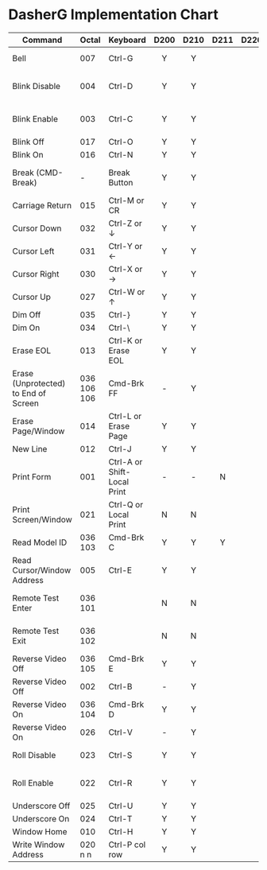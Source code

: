 # DasherG Implementation Chart

| Command                              | Octal       | Keyboard                   | D200  | D210 | D211 | D220 | D411 | Notes                            |
|--------------------------------------|-------------|----------------------------| :--:  | :--: | :--: | :--: | :--: |----------------------------------|
| Bell                                 | 007         | Ctrl-G                     | Y     | Y    |      |      |      | Must run from terminal           |
| Blink Disable                        | 004         | Ctrl-D                     | Y     | Y    |      |      |      | Disable blinking on screen  |
| Blink Enable                         | 003         | Ctrl-C                     | Y     | Y    |      |      |      | Enable blinking on screen  |
| Blink Off                            | 017         | Ctrl-O                     | Y     | Y    |      |      |      |                            |
| Blink On                             | 016         | Ctrl-N                     | Y     | Y    |      |      |      |                            |
| Break (CMD-Break)                    | -           | Break Button               | Y     | Y    |      |      |      | Only affects Serial operation |
| Carriage Return                      | 015         | Ctrl-M or CR               | Y     | Y    |      |      |      | No implied new line         |
| Cursor Down                          | 032         | Ctrl-Z or ↓                | Y     | Y    |      |      |      |                    |
| Cursor Left                          | 031         | Ctrl-Y or ←                | Y     | Y    |      |      |      |                     |
| Cursor Right                         | 030         | Ctrl-X or →                | Y     | Y    |      |      |      |                    |
| Cursor Up                            | 027         | Ctrl-W or ↑                | Y     | Y    |      |      |      |                   |
| Dim Off                              | 035         | Ctrl-}                     | Y     | Y    |      |      |      |                    |
| Dim On                               | 034         | Ctrl-\                     | Y     | Y    |      |      |      |                         |
| Erase EOL                            | 013         | Ctrl-K or Erase EOL        | Y     | Y    |      |      |      | Erase from Cursor to End of Line |
| Erase (Unprotected) to End of Screen | 036 106 106 | Cmd-Brk FF                 | -     | Y    |      |      |      |                         |
| Erase Page/Window                    | 014         | Ctrl-L or Erase Page       | Y     | Y    |      |      |      | ~Clear Screen on a D200    |
| New Line                             | 012         | Ctrl-J                     | Y     | Y    |      |      |      | ~Enter/Return              |
| Print Form                           | 001         | Ctrl-A or Shift-Local Print | -    | -    | N    |      |      | TODO            |
| Print Screen/Window                  | 021         | Ctrl-Q or Local Print      | N     | N    |      |      |      | Local Print button works    |
| Read Model ID                        | 036 103     | Cmd-Brk C                  | Y     | Y    | Y    |      |      |             |
| Read Cursor/Window Address           | 005         | Ctrl-E                     | Y     | Y    |      |      |      |                 |
| Remote Test Enter                    | 036 101     |                            | N     | N    |      |      |      | *Will not implement in emulator* |
| Remote Test Exit                     | 036 102     |                            | N     | N    |      |      |      | *Will not implement in emulator* |
| Reverse Video Off                    | 036 105     | Cmd-Brk E                  | Y     | Y    |      |      |      | Inverse Chars off |
| Reverse Video Off                    | 002         | Ctrl-B                     | -     | Y    |      |      |      | Introduced in D210  |
| Reverse Video On                     | 036 104     | Cmd-Brk D                  | Y     | Y    |      |      |      | Inverse Chars on |
| Reverse Video On                     | 026         | Ctrl-V                     | -     | Y    |      |      |      | Introduced in D210 |
| Roll Disable                         | 023         | Ctrl-S                     | Y     | Y    |      |      |      | Turn on 'paged mode'|
| Roll Enable                          | 022         | Ctrl-R                     | Y     | Y    |      |      |      | Turn on normal scrolling|
| Underscore Off                       | 025         | Ctrl-U                     | Y     | Y    |      |      |      |  |
| Underscore On                        | 024         | Ctrl-T                     | Y     | Y    |      |      |      |  |
| Window Home                          | 010         | Ctrl-H                     | Y     | Y    |      |      |      |  |
| Write Window Address                 | 020 n n     | Ctrl-P col row             | Y     | Y    |      |      |      | Move cursor to addr |
